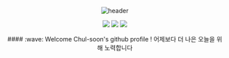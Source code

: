 <div align="center"> 

![header](https://capsule-render.vercel.app/api?type=Waving&color=auto&height=150&section=header&text=Welcome🎈&fontColor=ffffff&fontSize=70&animation=fadeIn&fontAlignY=55&desc=%20&descAlignY=62&descAlign=62)

<p align="center">
  <img src="https://img.shields.io/badge/Spring%20Boot-3.x-brightgreen?logo=springboot" />
  <img src="https://img.shields.io/badge/React-18-blue?logo=react" />
  <img src="https://visitor-badge.glitch.me/badge?page_id=TTc.TTc&left_color=gray&right_color=blue" />
</p>
####  :wave: Welcome Chul-soon's github profile !
 어제보다 더 나은 오늘을 위해 노력합니다<br>
 
 <br/>
